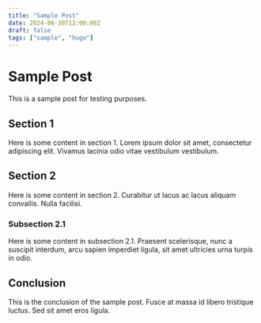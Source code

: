 ```yaml
---
title: "Sample Post"
date: 2024-06-30T12:00:00Z
draft: false
tags: ["sample", "hugo"]
---
```


# Sample Post

This is a sample post for testing purposes.

## Section 1

Here is some content in section 1. Lorem ipsum dolor sit amet, consectetur adipiscing elit. Vivamus lacinia odio vitae vestibulum vestibulum.

## Section 2

Here is some content in section 2. Curabitur ut lacus ac lacus aliquam convallis. Nulla facilisi.

### Subsection 2.1

Here is some content in subsection 2.1. Praesent scelerisque, nunc a suscipit interdum, arcu sapien imperdiet ligula, sit amet ultricies urna turpis in odio.

## Conclusion

This is the conclusion of the sample post. Fusce at massa id libero tristique luctus. Sed sit amet eros ligula.
